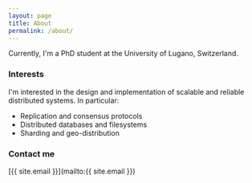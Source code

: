 ```yaml
---
layout: page
title: About
permalink: /about/
---
```


Currently, I'm a PhD student at the University of Lugano, Switzerland.

### Interests

I'm interested in the design and implementation of scalable and reliable distributed systems.
In particular:
- Replication and consensus protocols
- Distributed databases and filesystems
- Sharding and geo-distribution

### Contact me

[{{ site.email }}](mailto:{{ site.email }})

